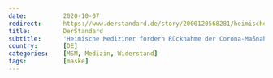 ```yaml
---
date:          2020-10-07
redirect:      https://www.derstandard.de/story/2000120568281/heimische-mediziner-fordern-ruecknahme-der-corona-massnahmen
title:         DerStandard
subtitle:      'Heimische Mediziner fordern Rücknahme der Corona-Maßnahmen'
country:       [DE]
categories:    [MSM, Medizin, Widerstand]
tags:          [maske]
---
```

